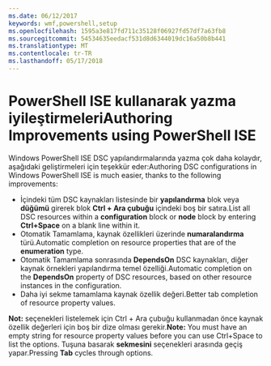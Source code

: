 ```yaml
---
ms.date: 06/12/2017
keywords: wmf,powershell,setup
ms.openlocfilehash: 1595a3e817fd711c35128f06927fd57df7a63fb8
ms.sourcegitcommit: 54534635eedacf531d8d6344019dc16a50b8b441
ms.translationtype: MT
ms.contentlocale: tr-TR
ms.lasthandoff: 05/17/2018
---
```

# <a name="authoring-improvements-using-powershell-ise"></a><span data-ttu-id="972e0-102">PowerShell ISE kullanarak yazma iyileştirmeleri</span><span class="sxs-lookup"><span data-stu-id="972e0-102">Authoring Improvements using PowerShell ISE</span></span>

<span data-ttu-id="972e0-103">Windows PowerShell ISE DSC yapılandırmalarında yazma çok daha kolaydır, aşağıdaki geliştirmeleri için teşekkür eder:</span><span class="sxs-lookup"><span data-stu-id="972e0-103">Authoring DSC configurations in Windows PowerShell ISE is much easier, thanks to the following improvements:</span></span>

- <span data-ttu-id="972e0-104">İçindeki tüm DSC kaynakları listesinde bir **yapılandırma** blok veya **düğümü** girerek blok **Ctrl + Ara çubuğu** içindeki boş bir satıra.</span><span class="sxs-lookup"><span data-stu-id="972e0-104">List all DSC resources within a **configuration** block or **node** block by entering **Ctrl+Space** on a blank line within it.</span></span>
- <span data-ttu-id="972e0-105">Otomatik Tamamlama, kaynak özellikleri üzerinde **numaralandırma** türü.</span><span class="sxs-lookup"><span data-stu-id="972e0-105">Automatic completion on resource properties that are of the **enumeration** type.</span></span>
- <span data-ttu-id="972e0-106">Otomatik Tamamlama sonrasında **DependsOn** DSC kaynakları, diğer kaynak örnekleri yapılandırma temel özelliği.</span><span class="sxs-lookup"><span data-stu-id="972e0-106">Automatic completion on the **DependsOn** property of DSC resources, based on other resource instances in the configuration.</span></span>
- <span data-ttu-id="972e0-107">Daha iyi sekme tamamlama kaynak özellik değeri.</span><span class="sxs-lookup"><span data-stu-id="972e0-107">Better tab completion of resource property values.</span></span>

<span data-ttu-id="972e0-108">**Not:** seçenekleri listelemek için Ctrl + Ara çubuğu kullanmadan önce kaynak özellik değerleri için boş bir dize olması gerekir.</span><span class="sxs-lookup"><span data-stu-id="972e0-108">**Note:** You must have an empty string for resource property values before you can use Ctrl+Space to list the options.</span></span> <span data-ttu-id="972e0-109">Tuşuna basarak **sekmesini** seçenekleri arasında geçiş yapar.</span><span class="sxs-lookup"><span data-stu-id="972e0-109">Pressing **Tab** cycles through options.</span></span>
